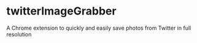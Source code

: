 # twitterImageGrabber
A Chrome extension to quickly and easily save photos from Twitter in full resolution
